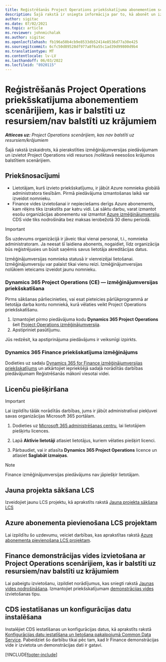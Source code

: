 ```yaml
---
title: Reģistrēšanās Project Operations priekšskatījuma abonementiem scenārijiem, kas ir balstīti uz resursiem/nav balstīti uz krājumiem
description: Šajā rakstā ir sniegta informācija par to, kā abonēt un izvietot Project Operations scenārijiem, kas ir balstīti uz resursiem/nav balstīti uz krājumiem.
author: sigitac
ms.date: 07/02/2021
ms.topic: article
ms.reviewer: johnmichalak
ms.author: sigitac
ms.openlocfilehash: fb196a50b4cb9e8533db52414e8536d77a30e425
ms.sourcegitcommit: 6cfc50d89528df977a8f6a55c1ad39d99800d9b4
ms.translationtype: MT
ms.contentlocale: lv-LV
ms.lasthandoff: 06/03/2022
ms.locfileid: "8920115"
---
```

# <a name="sign-up-for-project-operations-preview-subscriptions-for-resource-non-stocked-scenarios"></a>Reģistrēšanās Project Operations priekšskatījuma abonementiem scenārijiem, kas ir balstīti uz resursiem/nav balstīti uz krājumiem

_**Attiecas uz:** Project Operations scenārijiem, kas nav balstīti uz resursiem/krājumiem_



Šajā rakstā izskaidrots, kā pierakstīties izmēģinājumversijas piedāvājumam un izvietot Project Operations vidi resursos /noliktavā neesošos krājumos balstītiem scenārijiem.

## <a name="prerequisites"></a>Priekšnosacījumi
- Lietotājam, kurš izvieto priekšskatījumu, ir jābūt Azure nomnieka globālā administratora tiesībām. Pirmā piedāvājuma izmantošanas laikā var izveidot nomnieku. 
- Finance vides izvietošanai ir nepieciešams derīgs Azure abonements, kam rēķins tiks izrakstīts par katru vidi. Lai sāktu darbu, varat izmantot esošu organizācijas abonementu vai izmantot [Azure izmēģinājumversiju](https://azure.microsoft.com/free/). CDS vide tiks nodrošināta bez maksas ierobežotā 30 dienu periodā.

> [!IMPORTANT]
> Šis uzdevums organizācijā ir jāveic tikai vienai personai, t.i., nomnieka administratoram. Ja neesat šī laidiena abonents, nogaidiet, līdz organizācija būs reģistrējusies un būsit saņēmis savus lietotāja akreditācijas datus.
> 
> Izmēģinājumversijas nomnieka statusā ir vienreizējai lietošanai. Izmēģinājumversiju var palaist tikai vienu reizi. Izmēģinājumversijas nolūkiem ieteicams izveidot jaunu nomnieku.


### <a name="dynamics-365-project-operations-ce---preview-trial"></a>Dynamics 365 Project Operations (CE) — izmēģinājumversijas priekšskatīšana 

Pirms sākšanas pārliecinieties, vai esat pieteicies pārlūkprogrammā ar lietotāja darba kontu nomniekā, kurā vēlaties veikt Project Operations priekšskatīšanu.

1. Izmantojiet pirmo piedāvājuma kodu **Dynamics 365 Project Operations** šeit [Project Operations izmēģinājumversija](https://aka.ms/try-po).
2. Apstipriniet pasūtījumu.

  Jūs redzēsit, ka apstiprinājuma piedāvājums ir veiksmīgi izpirkts.

### <a name="dynamics-365-finance-preview-trial"></a>Dynamics 365 Finance priekšskatījuma izmēģinājums

Dodieties uz sadaļu [Dynamics 365 for Finance izmēģinājumversijas priekšskatījums](https://aka.ms/trypoche) un atkārtojiet iepriekšējā sadaļā norādītās darbības piedāvājumam Reģistrēšanās mākonī viesotai videi.  

## <a name="assign-licenses"></a>Licenču piešķiršana

> [!IMPORTANT]
> Lai izpildītu tālāk norādītās darbības, jums ir jābūt administratīvai piekļuvei savas organizācijas Microsoft 365 portālam.

1. Dodieties uz [Microsoft 365 administrēšanas centru](https://portal.office.com/), lai lietotājiem piešķirtu licences.

2. Lapā **Aktīvie lietotāji** atlasiet lietotājus, kuriem vēlaties piešķirt licenci.

3. Pārbaudiet, vai ir atlasīta **Dynamics 365 Project Operations** licence un atlasiet **Saglabāt izmaiņas**.

> [!NOTE]
> Finance izmēģinājumversijas piedāvājums nav jāpiešķir lietotājam.

## <a name="start-a-new-project-in-lcs"></a>Jauna projekta sākšana LCS

Izveidojiet jaunu LCS projektu, kā aprakstīts rakstā [Jauna projekta sākšana LCS](create-lcs-project.md)

## <a name="add-an-azure-subscription-to-an-lcs-project"></a>Azure abonementa pievienošana LCS projektam

Lai izpildītu šo uzdevumu, veiciet darbības, kas aprakstītas rakstā [Azure abonementa pievienošana LCS projektam](resource-add-azure-subscription-lcs-project.md).

## <a name="deploy-finance-demo-environment-with-project-operations-for-resourcenon-stocked-scenarios"></a>Finance demonstrācijas vides izvietošana ar Project Operations scenārijiem, kas ir balstīti uz resursiem/nav balstīti uz krājumiem

Lai pabeigtu izvietošanu, izpildiet norādījumus, kas sniegti rakstā [Jaunas vides nodrošināšana](resource-provision-new-environment.md). Izmantojiet priekšskatījumam [demonstrācijas vides](/dynamics365/fin-ops-core/dev-itpro/deployment/deploy-demo-environment) izvietošanas tipu. 

## <a name="install-cds-setup-and-configuration-data"></a>CDS iestatīšanas un konfigurācijas datu instalēšana

Instalējiet CDS iestatīšanas un konfigurācijas datus, kā aprakstīts rakstā [Konfigurācijas datu iestatīšana un lietošana pakalpojumā Common Data Service](resource-apply-pro-setup-config-data.md).
Pabeidziet šo darbību tikai pēc tam, kad Ir Finance demonstrācijas vide ir izvietota un demonstrācijas dati ir gatavi.


[!INCLUDE[footer-include](../includes/footer-banner.md)]
